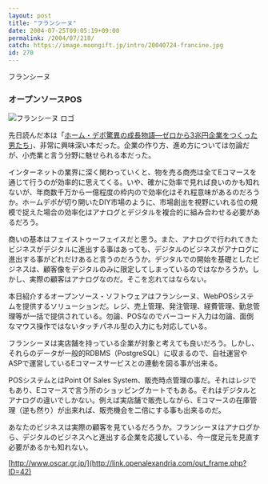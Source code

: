 ```yaml
---
layout: post
title: "フランシーヌ"
date: 2004-07-25T09:05:19+09:00
permalink: /2004/07/218/
catch: https://image.moongift.jp/intro/20040724-francine.jpg
id: 270
---
```

フランシーヌ  
<!--more-->

### オープンソースPOS
  

![フランシーヌ ロゴ](https://image.moongift.jp/intro/20040724-francine.jpg "フランシーヌ ロゴ")

  

先日読んだ本は「[ホーム・デポ驚異の成長物語―ゼロから3兆円企業をつくった男たち](http://www.amazon.co.jp/exec/obidos/ASIN/4478360480/moongift-22)」、非常に興味深い本だった。企業の作り方、進め方については勿論だが、小売業と言う分野に魅せられる本だった。

  

インターネットの業界に深く関わっていくと、物を売る商売は全てEコマースを通じて行うのが効率的に思えてくる。いや、確かに効率で見れば良いのかも知れないが、年商数千万から一億程度の枠内ので効率化はそれ程意味があるのだろうか。ホームデポが切り開いたDIY市場のように、市場創出を視野にいれる位の規模で捉えた場合の効率化はアナログとデジタルを複合的に組み合わせる必要があるだろう。

  

商いの基本はフェイストゥーフェイスだと思う。また、アナログで行われてきたビジネスがデジタルに進出する事はあっても、デジタルのビジネスがアナログに進出する事がどれだけあると言うのだろうか。デジタルでの開始を基礎としたビジネスは、顧客像をデジタルのみに限定してしまっているのではなかろうか。しかし、実際の顧客はアナログなのだ。そこを忘れてはならない。

  

本日紹介するオープンソース・ソフトウェアはフランシーヌ、WebPOSシステムを提供するソリューションだ。レジ、売上管理、発注管理、経費管理、勤怠管理等が一括で提供されている。勿論、POSなのでバーコード入力は勿論、面倒なマウス操作ではないタッチパネル型の入力にも対応している。

  

フランシーヌは実店舗を持っている企業が対象と考えても良いだろう。しかし、それらのデータが一般的RDBMS（PostgreSQL）に収まるので、自社運営やASPで運営しているEコマースサービスとの連動を図る事が出来る。

  

POSシステムとはPoint Of Sales System、販売時点管理の事だ。それはレジでもあり、Eコマースで言う所のショッピングカートでもある。それはデジタルとアナログの違いでしかない。例えば実店舗で販売しながら、Eコマースの在庫管理（逆も然り）が出来れば、販売機会を二倍にする事も出来るのだ。

  

あなたのビジネスは実際の顧客を見ているだろうか。フランシーヌはアナログから、デジタルのビジネスへと進出する企業を応援している、今一度足元を見直す必要があるかも知れない。

  

[http://www.oscar.gr.jp/](http://link.openalexandria.com/out_frame.php?ID=42)

